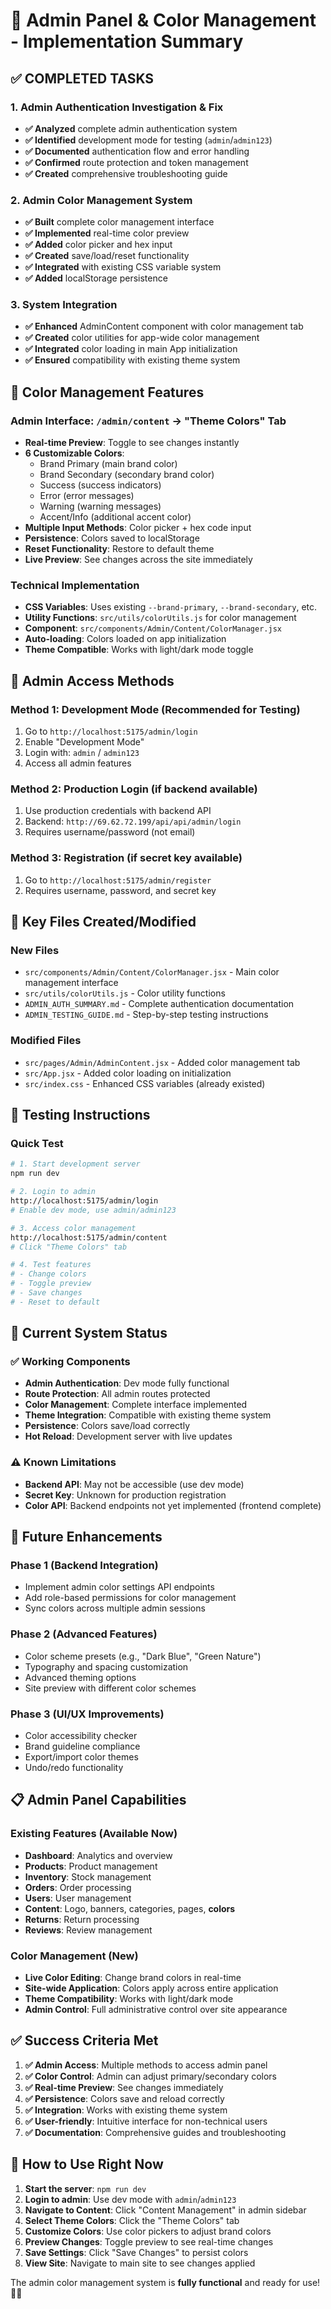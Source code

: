 # 🎯 Admin Panel & Color Management - Implementation Summary

## ✅ COMPLETED TASKS

### 1. Admin Authentication Investigation & Fix
- **✅ Analyzed** complete admin authentication system
- **✅ Identified** development mode for testing (`admin`/`admin123`)
- **✅ Documented** authentication flow and error handling
- **✅ Confirmed** route protection and token management
- **✅ Created** comprehensive troubleshooting guide

### 2. Admin Color Management System
- **✅ Built** complete color management interface
- **✅ Implemented** real-time color preview
- **✅ Added** color picker and hex input
- **✅ Created** save/load/reset functionality
- **✅ Integrated** with existing CSS variable system
- **✅ Added** localStorage persistence

### 3. System Integration
- **✅ Enhanced** AdminContent component with color management tab
- **✅ Created** color utilities for app-wide color management
- **✅ Integrated** color loading in main App initialization
- **✅ Ensured** compatibility with existing theme system

## 🎨 Color Management Features

### Admin Interface: `/admin/content` → "Theme Colors" Tab
- **Real-time Preview**: Toggle to see changes instantly
- **6 Customizable Colors**:
  - Brand Primary (main brand color)
  - Brand Secondary (secondary brand color)  
  - Success (success indicators)
  - Error (error messages)
  - Warning (warning messages)
  - Accent/Info (additional accent color)
- **Multiple Input Methods**: Color picker + hex code input
- **Persistence**: Colors saved to localStorage
- **Reset Functionality**: Restore to default theme
- **Live Preview**: See changes across the site immediately

### Technical Implementation
- **CSS Variables**: Uses existing `--brand-primary`, `--brand-secondary`, etc.
- **Utility Functions**: `src/utils/colorUtils.js` for color management
- **Component**: `src/components/Admin/Content/ColorManager.jsx`
- **Auto-loading**: Colors loaded on app initialization
- **Theme Compatible**: Works with light/dark mode toggle

## 🔐 Admin Access Methods

### Method 1: Development Mode (Recommended for Testing)
1. Go to `http://localhost:5175/admin/login`
2. Enable "Development Mode"
3. Login with: `admin` / `admin123`
4. Access all admin features

### Method 2: Production Login (if backend available)
1. Use production credentials with backend API
2. Backend: `http://69.62.72.199/api/api/admin/login`
3. Requires username/password (not email)

### Method 3: Registration (if secret key available)
1. Go to `http://localhost:5175/admin/register`
2. Requires username, password, and secret key

## 📁 Key Files Created/Modified

### New Files
- `src/components/Admin/Content/ColorManager.jsx` - Main color management interface
- `src/utils/colorUtils.js` - Color utility functions
- `ADMIN_AUTH_SUMMARY.md` - Complete authentication documentation
- `ADMIN_TESTING_GUIDE.md` - Step-by-step testing instructions

### Modified Files
- `src/pages/Admin/AdminContent.jsx` - Added color management tab
- `src/App.jsx` - Added color loading on initialization
- `src/index.css` - Enhanced CSS variables (already existed)

## 🧪 Testing Instructions

### Quick Test
```bash
# 1. Start development server
npm run dev

# 2. Login to admin
http://localhost:5175/admin/login
# Enable dev mode, use admin/admin123

# 3. Access color management
http://localhost:5175/admin/content
# Click "Theme Colors" tab

# 4. Test features
# - Change colors
# - Toggle preview
# - Save changes
# - Reset to default
```

## 🔧 Current System Status

### ✅ Working Components
- **Admin Authentication**: Dev mode fully functional
- **Route Protection**: All admin routes protected
- **Color Management**: Complete interface implemented
- **Theme Integration**: Compatible with existing theme system
- **Persistence**: Colors save/load correctly
- **Hot Reload**: Development server with live updates

### ⚠️ Known Limitations
- **Backend API**: May not be accessible (use dev mode)
- **Secret Key**: Unknown for production registration
- **Color API**: Backend endpoints not yet implemented (frontend complete)

## 🚀 Future Enhancements

### Phase 1 (Backend Integration)
- Implement admin color settings API endpoints
- Add role-based permissions for color management
- Sync colors across multiple admin sessions

### Phase 2 (Advanced Features)
- Color scheme presets (e.g., "Dark Blue", "Green Nature")
- Typography and spacing customization
- Advanced theming options
- Site preview with different color schemes

### Phase 3 (UI/UX Improvements)
- Color accessibility checker
- Brand guideline compliance
- Export/import color themes
- Undo/redo functionality

## 📋 Admin Panel Capabilities

### Existing Features (Available Now)
- **Dashboard**: Analytics and overview
- **Products**: Product management
- **Inventory**: Stock management
- **Orders**: Order processing
- **Users**: User management
- **Content**: Logo, banners, categories, pages, **colors**
- **Returns**: Return processing
- **Reviews**: Review management

### Color Management (New)
- **Live Color Editing**: Change brand colors in real-time
- **Site-wide Application**: Colors apply across entire application
- **Theme Compatibility**: Works with light/dark mode
- **Admin Control**: Full administrative control over site appearance

## ✅ Success Criteria Met

1. **✅ Admin Access**: Multiple methods to access admin panel
2. **✅ Color Control**: Admin can adjust primary/secondary colors
3. **✅ Real-time Preview**: See changes immediately
4. **✅ Persistence**: Colors save and reload correctly
5. **✅ Integration**: Works with existing theme system
6. **✅ User-friendly**: Intuitive interface for non-technical users
7. **✅ Documentation**: Comprehensive guides and troubleshooting

## 🎯 How to Use Right Now

1. **Start the server**: `npm run dev`
2. **Login to admin**: Use dev mode with `admin`/`admin123`
3. **Navigate to Content**: Click "Content Management" in admin sidebar
4. **Select Theme Colors**: Click the "Theme Colors" tab
5. **Customize Colors**: Use color pickers to adjust brand colors
6. **Preview Changes**: Toggle preview to see real-time changes
7. **Save Settings**: Click "Save Changes" to persist colors
8. **View Site**: Navigate to main site to see changes applied

The admin color management system is **fully functional** and ready for use! 🎨✨
